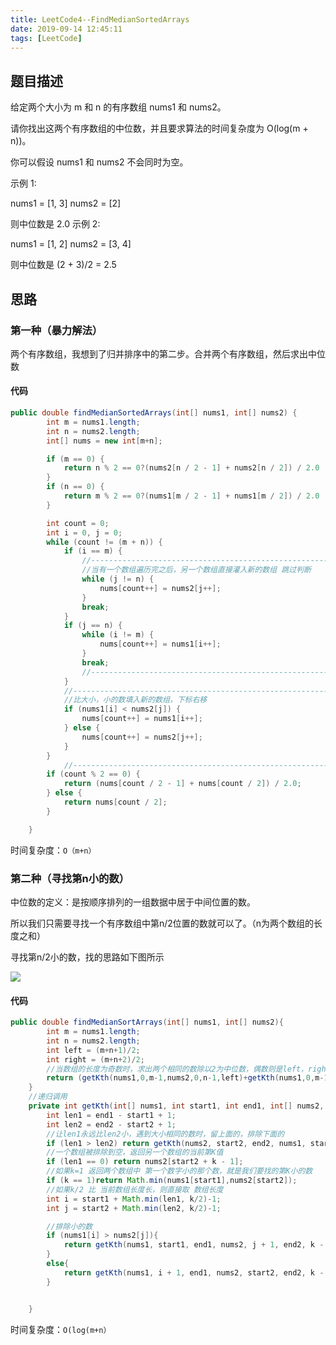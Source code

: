 ```yaml
---
title: LeetCode4--FindMedianSortedArrays
date: 2019-09-14 12:45:11
tags: [LeetCode]
---
```


## 题目描述

给定两个大小为 m 和 n 的有序数组 nums1 和 nums2。

请你找出这两个有序数组的中位数，并且要求算法的时间复杂度为 O(log(m + n))。
<!--truncate-->

你可以假设 nums1 和 nums2 不会同时为空。

示例 1:

nums1 = [1, 3]
nums2 = [2]

则中位数是 2.0
示例 2:

nums1 = [1, 2]
nums2 = [3, 4]

则中位数是 (2 + 3)/2 = 2.5





## 思路

### 第一种（暴力解法）

两个有序数组，我想到了归并排序中的第二步。合并两个有序数组，然后求出中位数

#### 代码

```java
public double findMedianSortedArrays(int[] nums1, int[] nums2) {
        int m = nums1.length;
        int n = nums2.length;
        int[] nums = new int[m+n];

        if (m == 0) {
            return n % 2 == 0?(nums2[n / 2 - 1] + nums2[n / 2]) / 2.0 : nums2[n / 2];
        }
        if (n == 0) {
            return m % 2 == 0?(nums1[m / 2 - 1] + nums1[m / 2]) / 2.0 : nums1[m / 2];
        }

        int count = 0;
        int i = 0, j = 0;
        while (count != (m + n)) {
            if (i == m) {
                //--------------------------------------------------------
                //当有一个数组遍历完之后，另一个数组直接灌入新的数组 跳过判断
                while (j != n) {
                    nums[count++] = nums2[j++];
                }
                break;
            }
            if (j == n) {
                while (i != m) {
                    nums[count++] = nums1[i++];
                }
                break;
                //---------------------------------------------------------
            }
            //-------------------------------------------------------------
            //比大小，小的数填入新的数组，下标右移
            if (nums1[i] < nums2[j]) {
                nums[count++] = nums1[i++];
            } else {
                nums[count++] = nums2[j++];
            }
        }
            //--------------------------------------------------------------
        if (count % 2 == 0) {
            return (nums[count / 2 - 1] + nums[count / 2]) / 2.0;
        } else {
            return nums[count / 2];
        }

    }
```

时间复杂度：`O（m+n）`

### 第二种（寻找第n小的数）

中位数的定义：是按顺序排列的一组数据中居于中间位置的数。

所以我们只需要寻找一个有序数组中第n/2位置的数就可以了。（n为两个数组的长度之和）

寻找第n/2小的数，找的思路如下图所示

![](https://cdn.ego1st.cn/postImg/findSmall.gif)

#### 代码

```java
public double findMedianSortArrays(int[] nums1, int[] nums2){
        int m = nums1.length;
        int n = nums2.length;
        int left = (m+n+1)/2;
        int right = (m+n+2)/2;
        //当数组的长度为奇数时，求出两个相同的数除以2为中位数，偶数则是left，right位置的数相加除以2
        return (getKth(nums1,0,m-1,nums2,0,n-1,left)+getKth(nums1,0,m-1,nums2,0,n-1,right))*0.5;
    }
	//递归调用
    private int getKth(int[] nums1, int start1, int end1, int[] nums2, int start2, int end2, int k){
        int len1 = end1 - start1 + 1;
        int len2 = end2 - start2 + 1;
        //让len1永远比len2小，遇到大小相同的数时，留上面的，排除下面的
        if (len1 > len2) return getKth(nums2, start2, end2, nums1, start1, end1, k);
        //一个数组被排除到空，返回另一个数组的当前第K值
        if (len1 == 0) return nums2[start2 + k - 1];
        //如果k=1 返回两个数组中 第一个数字小的那个数，就是我们要找的第K小的数
        if (k == 1)return Math.min(nums1[start1],nums2[start2]);
        //如果k/2 比 当前数组长度长，则直接取 数组长度
        int i = start1 + Math.min(len1, k/2)-1;
        int j = start2 + Math.min(len2, k/2)-1;

        //排除小的数
        if (nums1[i] > nums2[j]){
            return getKth(nums1, start1, end1, nums2, j + 1, end2, k - (j - start2 + 1));
        }
        else{
            return getKth(nums1, i + 1, end1, nums2, start2, end2, k - (i - start1 + 1));
        }


    }
```

时间复杂度：`O(log(m+n）`

